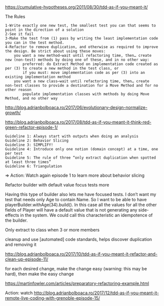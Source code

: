 
https://cumulative-hypotheses.org/2011/08/30/tdd-as-if-you-meant-it/

The Rules

    1-Write exactly one new test, the smallest test you can that seems to point in the direction of a solution
    2-See it fail
    3-Make the test from (1) pass by writing the least implementation code you can in the test method. 
    4-Refactor to remove duplication, and otherwise as required to improve the design. Be strict about using these moves:
        you want a new method—wait until refactoring time, then… create new (non-test) methods by doing one of these, and in no other way:
            preferred: do Extract Method on implementation code created as per (3) to create a new method in the test class, or
            if you must: move implementation code as per (3) into an existing implementation method
        you want a new class—wait until refactoring time, then… create non-test classes to provide a destination for a Move Method and for no other reason
            populate implementation classes with methods by doing Move Method, and no other way


http://blog.adrianbolboaca.ro/2017/06/evolutionary-design-normalize-growth/

http://blog.adrianbolboaca.ro/2017/08/tdd-as-if-you-meant-it-think-red-green-refactor-episode-1/

    Guideline 1: Always start with outputs when doing an analysis
    Guideline 2: Behavior Slicing
    Guideline 3: SIMPLIFY!
    Guideline 4: Introduce only one notion (domain concept) at a time, one per test
    Guideline 5: The rule of three “only extract duplication when spotted at least three times”
    Guideline 6: Triangulation

=> Action: Watch again episode 1 to learn more about behavior slicing

Refactor builder with default value focus tests more

Having this type of builder also lets me have focused tests. I don’t want my test that needs only Age to contain Name. So I want to be able to have playerBuilder.withAge(34).build(). In this case all the values for all the other fields of Player will have a default value that is not generating any side-effects in the system. We could call this characteristic an idempotence of the builder.


Only extract to class when 3 or more members

cleanup and use [automated] code standards, helps discover duplication and removing it

http://blog.adrianbolboaca.ro/2017/10/tdd-as-if-you-meant-it-refactor-and-clean-up-episode-11/


for each desired change, make the change easy (warning: this may be hard), then make the easy change

https://martinfowler.com/articles/preparatory-refactoring-example.html


Action: watch http://blog.adrianbolboaca.ro/2017/12/tdd-as-if-you-meant-it-remote-live-coding-with-grenoble-episode-15/